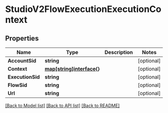 # StudioV2FlowExecutionExecutionContext

## Properties

Name | Type | Description | Notes
------------ | ------------- | ------------- | -------------
**AccountSid** | **string** |  | [optional] 
**Context** | [**map[string]interface{}**](.md) |  | [optional] 
**ExecutionSid** | **string** |  | [optional] 
**FlowSid** | **string** |  | [optional] 
**Url** | **string** |  | [optional] 

[[Back to Model list]](../README.md#documentation-for-models) [[Back to API list]](../README.md#documentation-for-api-endpoints) [[Back to README]](../README.md)


